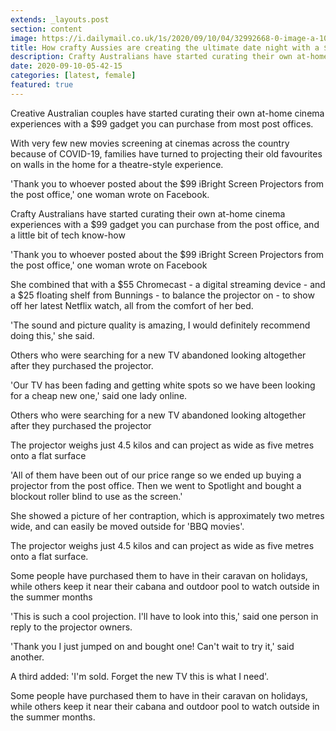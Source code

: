 ```yaml
---
extends: _layouts.post
section: content
image: https://i.dailymail.co.uk/1s/2020/09/10/04/32992668-0-image-a-103_1599708621507.jpg 
title: How crafty Aussies are creating the ultimate date night with a $99 gadget from the post office  
description: Crafty Australians have started curating their own at-home cinema experiences with a $99 gadget you can purchase from the post office, and a little bit of tech know-how. 
date: 2020-09-10-05-42-15 
categories: [latest, female] 
featured: true 
--- 
```

Creative Australian couples have started curating their own at-home cinema experiences with a $99 gadget you can purchase from most post offices.

With very few new movies screening at cinemas across the country because of COVID-19, families have turned to projecting their old favourites on walls in the home for a theatre-style experience.

'Thank you to whoever posted about the $99 iBright Screen Projectors from the post office,' one woman wrote on Facebook.

Crafty Australians have started curating their own at-home cinema experiences with a $99 gadget you can purchase from the post office, and a little bit of tech know-how

'Thank you to whoever posted about the $99 iBright Screen Projectors from the post office,' one woman wrote on Facebook

She combined that with a $55 Chromecast - a digital streaming device - and a $25 floating shelf from Bunnings - to balance the projector on - to show off her latest Netflix watch, all from the comfort of her bed. 

'The sound and picture quality is amazing, I would definitely recommend doing this,' she said. 

Others who were searching for a new TV abandoned looking altogether after they purchased the projector.  

'Our TV has been fading and getting white spots so we have been looking for a cheap new one,' said one lady online.

Others who were searching for a new TV abandoned looking altogether after they purchased the projector

The projector weighs just 4.5 kilos and can project as wide as five metres onto a flat surface

'All of them have been out of our price range so we ended up buying a projector from the post office. Then we went to Spotlight and bought a blockout roller blind to use as the screen.'

She showed a picture of her contraption, which is approximately two metres wide, and can easily be moved outside for 'BBQ movies'.   

The projector weighs just 4.5 kilos and can project as wide as five metres onto a flat surface.

Some people have purchased them to have in their caravan on holidays, while others keep it near their cabana and outdoor pool to watch outside in the summer months

'This is such a cool projection. I'll have to look into this,' said one person in reply to the projector owners.

'Thank you I just jumped on and bought one! Can't wait to try it,' said another.

A third added: 'I'm sold. Forget the new TV this is what I need'.   

Some people have purchased them to have in their caravan on holidays, while others keep it near their cabana and outdoor pool to watch outside in the summer months. 

